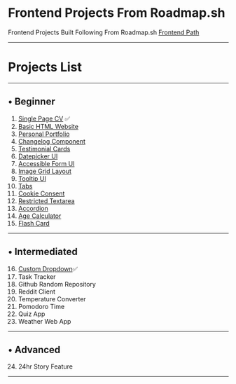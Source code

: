 
# Frontend Projects From Roadmap.sh
Frontend Projects Built Following From Roadmap.sh [Frontend Path](https://roadmap.sh/frontend)

---
# Projects List

---

## • Beginner
01. [Single Page CV](https://roadmap.sh/projects/single-page-cv) ✅
02. [Basic HTML Website]() 
03. [Personal Portfolio]()
04. [Changelog Component]()
05. [Testimonial Cards]()
06. [Datepicker UI]()
07. [Accessible Form UI]()
08. [Image Grid Layout]()
09. [Tooltip UI]()
10. [Tabs]()
11. [Cookie Consent]()
12. [Restricted Textarea]()
13. [Accordion]()
14. [Age Calculator]()
15. [Flash Card]()

---

## • Intermediated
16. [Custom Dropdown](https://roadmap.sh/projects/custom-dropdown)✅
17. Task Tracker
18. Github Random Repository
19. Reddit Client
20. Temperature Converter
21. Pomodoro Time 
22. Quiz App 
23. Weather Web App

---

## • Advanced
24. 24hr Story Feature

---
